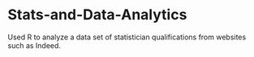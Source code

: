 # Stats-and-Data-Analytics
Used R to analyze a data set of statistician qualifications from websites such as Indeed. 
